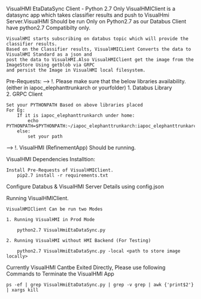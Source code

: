 VisualHMI EtaDataSync Client  - Python 2.7 Only
    VisualHMIClient is a datasync app which takes classifier results and push to
    VisualHmi Server.VisualHMI Should be run Only on Python2.7 as our Databus Client have python2.7 Compatibilty only.

    VisualHMI starts subscribing on databus topic which will provide the classifier results.
    Based on the Classifier results, VisualHMICLient Converts the data to VisualHMI Standard as a json and
    post the data to VisualHMI.Also VisualHMIClient get the image from the ImageStore Using getblob via GRPC
    and persist the Image in VisualHMI local filesystem.

Pre-Requests:
--> !. Please make sure that the below libraries availability. (either in iapoc_elephanttrunkarch or yourfolder)
        1. Databus Library  
        2. GRPC Client      
    
    Set your PYTHONPATH Based on above libraries placed
    For Eg:
        If it is iapoc_elephanttrunkarch under home:
            echo PYTHONPATH=$PYTHONPATH:~/iapoc_elephanttrunkarch:iapoc_elephanttrunkarch/DataBusAbstraction/py/
        else:
            set your path


--> !. VisualHMI (RefinementApp) Should be running.

VisualHMI Dependencies Installtion:
    
    Install Pre-Requests of VisualHMIClient.
        pip2.7 install -r requirements.txt

Configure Databus & VisualHMI Server Details using config.json

Running VisualHMIClient.

    VisualHMIClient Can be run two Modes

    1. Running VisualHMI in Prod Mode 

        python2.7 VisualHmiEtaDataSync.py
    
    2. Running VisualHMI without HMI Backend (For Testing)

        python2.7 VisualHmiEtaDataSync.py -local <path to store image locally>


Currently VisualHMI Cantbe Exited Directly, Please use following Commands to Terminate the VisualHMI App

    ps -ef | grep VisualHmiEtaDataSync.py | grep -v grep | awk {'print$2'} | xargs kill